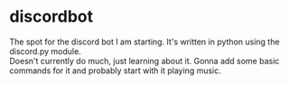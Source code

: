 # discordbot

The spot for the discord bot I am starting. It's written in python using the discord.py module. <br>
Doesn't currently do much, just learning about it. Gonna add some basic commands for it and probably start with it playing music.<br>
